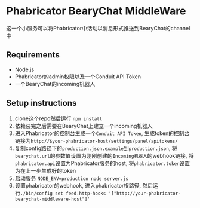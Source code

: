 # Phabricator BearyChat MiddleWare

这一个小服务可以将Phabricator中活动以消息形式推送到BearyChat的channel中

## Requirements

- Node.js
- Phabricator的admin权限以及一个Conduit API Token
- 一个BearyChat的incoming机器人

## Setup instructions

1. clone这个repo然后运行 `npm install`
2. 依赖装完之后需要在BearyChat上建立一个incoming机器人
3. 进入Phabricator的控制台生成一个`Conduit API Token`, 生成token的控制台链接为`http://$your-phabricator-host/settings/panel/apitokens/`
4. 复制config路径下的`production.json.example`到`production.json`, 将`bearychat.url`的参数值设置为刚刚创建的`Incoming机器人`的webhook链接, 将`phabricator.api`设置为Phabricator服务的host, 将`phabricator.token`设置为在上一步生成好的token
5. 启动服务 `NODE_ENV=production node server.js`
6. 设置phabricator的webhook, 进入phabricator根路径, 然后运行`./bin/config set feed.http-hooks '["http://your-phabricator-bearychat-middleware-host"]'`